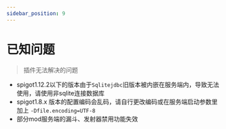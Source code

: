 ```yaml
---
sidebar_position: 9
---
```


# 已知问题

>  插件无法解决的问题



* spigot1.12.2以下的版本由于`Sqlitejdbc`旧版本被内嵌在服务端内，导致无法使用，请使用非sqlite连接数据库
* spigot1.8.x 版本的配置编码会乱码，请自行更改编码或在服务端启动参数里加上 `-Dfile.encoding=UTF-8`
* 部分mod服务端的漏斗、发射器禁用功能失效
